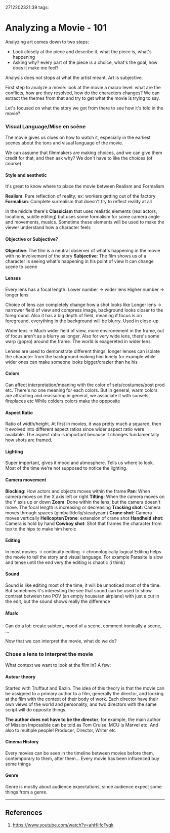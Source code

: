 2712202321:39
tags: 
# Analyzing a Movie - 101

Analyzing art comes down to two steps:
- Look closely at the piece and describe it, what the piece is, what's happening
- Asking why? every part of the piece is a choice, what's the goal, how does it make me feel?

Analysis does not stops at what the artist meant. Art is subjective.

First step to analyze a movie: look at the movie a macro level: what are the conflicts, how are they resolved, how do the characters changes? We can extract the themes from that and try to get what the movie is trying to say.

Let's focused on what the story we got from there to see how it's told in the movie?
### Visual Language/Mise en scène
The movie gives us clues on how to watch it, especially in the earliest scenes about the tons and visual language of the movie.

We can assume that filmmakers are making choices, and we can give them credit for that, and then ask why? We don't have to like the choices (of course).
#### Style and aesthetic
It's great to know where to place the movie between Realism and Formalism

**Realism**: Pure reflection of reality; ex: workers getting out of the factory
**Formalism**: Complete surrealism that doesn't try to reflect reality at all

In the middle there's **Classicism** that uses realistic elements (real actors, locations, subtle editing) but uses some formalism for some camera angle and movements, musics. Sometime these elements will be used to make the viewer understand how a character feels
#### Objective or Subjective?
**Objective**: The film is a neutral observer of what's happening in the movie with no involvement of the story
**Subjective**: The film shows us of a character is seeing what's happening in his point of view
It can change scene to scene
#### Lenses
Every lens has a focal length:
Lower number -> wider lens
Higher number -> longer lens

Choice of lens can completely change how a shot looks like
Longer lens -> narrower field of view and compress image, background looks closer to the foreground. Also it has a big depth of field, meaning if focus is on foreground, everything in the background will be blurry. Used in close-up

Wider lens -> Much wider field of view, more environement in the frame, out of focus aren't as a blurry as longer. Also for very wide lens, there's some warp (gopro) around the frame. The world is exagereted in wider lens. 

Lenses are used to demonstrate different things, longer lenses can isolate the character from the background making him lonely for example while wider ones can make someone looks bigger/crazier than he his    
#### Colors
Can affect interpretation/meaning with the color of sets/costumes/post prod etc. There's no one meaning for each colors.
But in general, warm colors are attracting and reassuring in general, we associate it with sunsets, fireplaces etc
While colders colors make the oppposite
#### Aspect Ratio
Ratio of width/height. At first in movies, it was pretty much a squared, then it evolved into different aspect ratios since wider aspect ratio were available.
The aspect ratio is important because it changes fundamentally how shots are framed.
#### Lighting
Super important, gives it mood and atmosphere. Tells us where to look. Most of the time we're not supposed to notice the lighting. 
#### Camera movement
**Blocking**: How actors and objects moves within the frame
**Pan**: When camera moves on the X axis left or right
**Tilting**: When the camera moves on the Y axis up or down
**Zoom**: Done within the lens, but the camera doesn't move. The focal length is increasing or decreasing
**Tracking shot**: Camera moves through spaces (gimball/dolly/steadycam)
**Crane shot**: Camera moves vertically
**Helicopter/Drone**: extension of crane shot
**Handheld shot**: Camera is hold by hand
**Cowboy shot**: Shot that frames the character from top to the hips to make him heroic
#### Editing
In most movies -> continuity editing -> chronologically logical
Editing helps the movie to tell the story and visual language.
For example Parasite is slow and tense until the end very the editing is chaotic (i think)
#### Sound
Sound is like editing most of the time, it will be unnoticed most of the time. But sometimes it's interesting the see that sound can be used to show contrast between two POV (an empty house/an airplane) with just a cut in the edit, but the sound shows really the difference
##### Music
Can do a lot: create subtext, mood of a scene, comment ironically a scene, ...

Now that we can interpret the movie, what do we do?
### Chose a lens to interpret the movie
What context we want to look at the film in?
A few:
#### Auteur theory
Started with Truffaut and Bazin.
The idea of this theory is that the movie can be assigned to a primary author to a film, generally the director, and looking at the film with the context of their body of work.
Each director have their own views of the world and personality, and two directors with the same script will do opposite things.

**The author does not have to be the director**, for example, the main author of Mission Impossible can be told as Tom Cruise. MCU is Marvel etc.
And also to multiple people! Producer, Director, Writer etc
#### Cinema History
Every movies can be seen in the timeline between movies before them, contemporary to them, after them... Every movie has been influenced buy some things
#### Genre
Genre is mostly about audience expectations, since audience expect some things from a genre.

---
## References
1. https://www.youtube.com/watch?v=ahHIifcFyqk